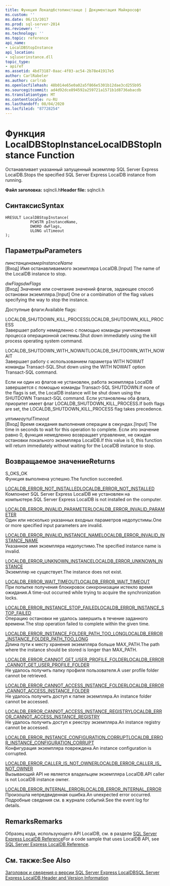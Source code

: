 ```yaml
---
title: Функция Локалдбстопинстанце | Документация Майкрософт
ms.custom: ''
ms.date: 06/13/2017
ms.prod: sql-server-2014
ms.reviewer: ''
ms.technology: ''
ms.topic: reference
api_name:
- LocalDBStopInstance
api_location:
- sqluserinstance.dll
topic_type:
- apiref
ms.assetid: 4bd73187-0aac-4f03-ac54-2b78e41917e5
author: CarlRabeler
ms.author: carlrab
ms.openlocfilehash: 48b014e65e0a02a5f866e5301b12dae3cd255b95
ms.sourcegitcommit: ad4d92dce894592a259721a1571b1d8736abacdb
ms.translationtype: MT
ms.contentlocale: ru-RU
ms.lasthandoff: 08/04/2020
ms.locfileid: "87728254"
---
```

# <a name="localdbstopinstance-function"></a><span data-ttu-id="c4845-102">Функция LocalDBStopInstance</span><span class="sxs-lookup"><span data-stu-id="c4845-102">LocalDBStopInstance Function</span></span>
  <span data-ttu-id="c4845-103">Останавливает указанный запущенный экземпляр SQL Server Express LocalDB.</span><span class="sxs-lookup"><span data-stu-id="c4845-103">Stops the specified SQL Server Express LocalDB instance from running.</span></span>  
  
 <span data-ttu-id="c4845-104">**Файл заголовка:** sqlncli.h</span><span class="sxs-lookup"><span data-stu-id="c4845-104">**Header file:** sqlncli.h</span></span>  
  
## <a name="syntax"></a><span data-ttu-id="c4845-105">Синтаксис</span><span class="sxs-lookup"><span data-stu-id="c4845-105">Syntax</span></span>  
  
```  
HRESULT LocalDBStopInstance(  
           PCWSTR pInstanceName,  
           DWORD dwFlags,   
           ULONG ulTimeout   
);  
```  
  
## <a name="parameters"></a><span data-ttu-id="c4845-106">Параметры</span><span class="sxs-lookup"><span data-stu-id="c4845-106">Parameters</span></span>  
 <span data-ttu-id="c4845-107">*пинстанценаме*</span><span class="sxs-lookup"><span data-stu-id="c4845-107">*pInstanceName*</span></span>  
 <span data-ttu-id="c4845-108">[Вход] Имя останавливаемого экземпляра LocalDB.</span><span class="sxs-lookup"><span data-stu-id="c4845-108">[Input] The name of the LocalDB instance to stop.</span></span>  
  
 <span data-ttu-id="c4845-109">*dwFlags*</span><span class="sxs-lookup"><span data-stu-id="c4845-109">*dwFlags*</span></span>  
 <span data-ttu-id="c4845-110">[Вход] Значение или сочетание значений флагов, задающее способ остановки экземпляра.</span><span class="sxs-lookup"><span data-stu-id="c4845-110">[Input] One or a combination of the flag values specifying the way to stop the instance.</span></span>  
  
 <span data-ttu-id="c4845-111">Доступные флаги:</span><span class="sxs-lookup"><span data-stu-id="c4845-111">Available flags:</span></span>  
  
 <span data-ttu-id="c4845-112">LOCALDB_SHUTDOWN_KILL_PROCESS</span><span class="sxs-lookup"><span data-stu-id="c4845-112">LOCALDB_SHUTDOWN_KILL_PROCESS</span></span>  
 <span data-ttu-id="c4845-113">Завершает работу немедленно с помощью команды уничтожения процесса операционной системы.</span><span class="sxs-lookup"><span data-stu-id="c4845-113">Shut down immediately using the kill process operating system command.</span></span>  
  
 <span data-ttu-id="c4845-114">LOCALDB_SHUTDOWN_WITH_NOWAIT</span><span class="sxs-lookup"><span data-stu-id="c4845-114">LOCALDB_SHUTDOWN_WITH_NOWAIT</span></span>  
 <span data-ttu-id="c4845-115">Завершает работу с использованием параметра WITH NOWAIT команды Transact-SQL.</span><span class="sxs-lookup"><span data-stu-id="c4845-115">Shut down using the WITH NOWAIT option Transact-SQL command.</span></span>  
  
 <span data-ttu-id="c4845-116">Если ни один из флагов не установлен, работа экземпляра LocalDB завершается с помощью команды Transact-SQL SHUTDOWN.</span><span class="sxs-lookup"><span data-stu-id="c4845-116">If none of the flags is set, the LocalDB instance will be shut down using the SHUTDOWN Transact-SQL command.</span></span> <span data-ttu-id="c4845-117">Если установлены оба флага, приоритет имеет флаг LOCALDB_SHUTDOWN_KILL_PROCESS.</span><span class="sxs-lookup"><span data-stu-id="c4845-117">If both flags are set, the LOCALDB_SHUTDOWN_KILL_PROCESS flag takes precedence.</span></span>  
  
 <span data-ttu-id="c4845-118">*ултимеаут*</span><span class="sxs-lookup"><span data-stu-id="c4845-118">*ulTimeout*</span></span>  
 <span data-ttu-id="c4845-119">[Вход] Время ожидания выполнения операции в секундах.</span><span class="sxs-lookup"><span data-stu-id="c4845-119">[Input] The time in seconds to wait for this operation to complete.</span></span> <span data-ttu-id="c4845-120">Если это значение равно 0, функция немедленно возвращает управление, не ожидая остановки локального экземпляра LocalDB.</span><span class="sxs-lookup"><span data-stu-id="c4845-120">If this value is 0, this function will return immediately without waiting for the LocalDB instance to stop.</span></span>  
  
## <a name="returns"></a><span data-ttu-id="c4845-121">Возвращаемое значение</span><span class="sxs-lookup"><span data-stu-id="c4845-121">Returns</span></span>  
 <span data-ttu-id="c4845-122">S_OK</span><span class="sxs-lookup"><span data-stu-id="c4845-122">S_OK</span></span>  
 <span data-ttu-id="c4845-123">Функция выполнена успешно.</span><span class="sxs-lookup"><span data-stu-id="c4845-123">The function succeeded.</span></span>  
  
 [<span data-ttu-id="c4845-124">LOCALDB_ERROR_NOT_INSTALLED</span><span class="sxs-lookup"><span data-stu-id="c4845-124">LOCALDB_ERROR_NOT_INSTALLED</span></span>](../express-localdb-error-messages/localdb-error-not-installed.md)  
 <span data-ttu-id="c4845-125">Компонент SQL Server Express LocalDB не установлен на компьютере.</span><span class="sxs-lookup"><span data-stu-id="c4845-125">SQL Server Express LocalDB is not installed on the computer.</span></span>  
  
 [<span data-ttu-id="c4845-126">LOCALDB_ERROR_INVALID_PARAMETER</span><span class="sxs-lookup"><span data-stu-id="c4845-126">LOCALDB_ERROR_INVALID_PARAMETER</span></span>](../express-localdb-error-messages/localdb-error-invalid-parameter.md)  
 <span data-ttu-id="c4845-127">Один или несколько указанных входных параметров недопустимы.</span><span class="sxs-lookup"><span data-stu-id="c4845-127">One or more specified input parameters are invalid.</span></span>  
  
 [<span data-ttu-id="c4845-128">LOCALDB_ERROR_INVALID_INSTANCE_NAME</span><span class="sxs-lookup"><span data-stu-id="c4845-128">LOCALDB_ERROR_INVALID_INSTANCE_NAME</span></span>](../express-localdb-error-messages/localdb-error-invalid-instance-name.md)  
 <span data-ttu-id="c4845-129">Указанное имя экземпляра недопустимо.</span><span class="sxs-lookup"><span data-stu-id="c4845-129">The specified instance name is invalid.</span></span>  
  
 [<span data-ttu-id="c4845-130">LOCALDB_ERROR_UNKNOWN_INSTANCE</span><span class="sxs-lookup"><span data-stu-id="c4845-130">LOCALDB_ERROR_UNKNOWN_INSTANCE</span></span>](../express-localdb-error-messages/localdb-error-unknown-instance.md)  
 <span data-ttu-id="c4845-131">Экземпляр не существует.</span><span class="sxs-lookup"><span data-stu-id="c4845-131">The instance does not exist.</span></span>  
  
 [<span data-ttu-id="c4845-132">LOCALDB_ERROR_WAIT_TIMEOUT</span><span class="sxs-lookup"><span data-stu-id="c4845-132">LOCALDB_ERROR_WAIT_TIMEOUT</span></span>](../express-localdb-error-messages/localdb-error-wait-timeout.md)  
 <span data-ttu-id="c4845-133">При попытке получения блокировок синхронизации истекло время ожидания.</span><span class="sxs-lookup"><span data-stu-id="c4845-133">A time-out occurred while trying to acquire the synchronization locks.</span></span>  
  
 [<span data-ttu-id="c4845-134">LOCALDB_ERROR_INSTANCE_STOP_FAILED</span><span class="sxs-lookup"><span data-stu-id="c4845-134">LOCALDB_ERROR_INSTANCE_STOP_FAILED</span></span>](../express-localdb-error-messages/localdb-error-instance-stop-failed.md)  
 <span data-ttu-id="c4845-135">Операцию остановки не удалось завершить в течение заданного времени.</span><span class="sxs-lookup"><span data-stu-id="c4845-135">The stop operation failed to complete within the given time.</span></span>  
  
 [<span data-ttu-id="c4845-136">LOCALDB_ERROR_INSTANCE_FOLDER_PATH_TOO_LONG</span><span class="sxs-lookup"><span data-stu-id="c4845-136">LOCALDB_ERROR_INSTANCE_FOLDER_PATH_TOO_LONG</span></span>](../express-localdb-error-messages/localdb-error-instance-folder-path-too-long.md)  
 <span data-ttu-id="c4845-137">Длина пути к месту хранения экземпляра больше MAX_PATH.</span><span class="sxs-lookup"><span data-stu-id="c4845-137">The path where the instance should be stored is longer than MAX_PATH.</span></span>  
  
 [<span data-ttu-id="c4845-138">LOCALDB_ERROR_CANNOT_GET_USER_PROFILE_FOLDER</span><span class="sxs-lookup"><span data-stu-id="c4845-138">LOCALDB_ERROR_CANNOT_GET_USER_PROFILE_FOLDER</span></span>](../express-localdb-error-messages/localdb-error-cannot-get-user-profile-folder.md)  
 <span data-ttu-id="c4845-139">Не удалось получить папку профиля пользователя.</span><span class="sxs-lookup"><span data-stu-id="c4845-139">A user profile folder cannot be retrieved.</span></span>  
  
 [<span data-ttu-id="c4845-140">LOCALDB_ERROR_CANNOT_ACCESS_INSTANCE_FOLDER</span><span class="sxs-lookup"><span data-stu-id="c4845-140">LOCALDB_ERROR_CANNOT_ACCESS_INSTANCE_FOLDER</span></span>](../express-localdb-error-messages/localdb-error-cannot-access-instance-folder.md)  
 <span data-ttu-id="c4845-141">Не удалось получить доступ к папке экземпляра.</span><span class="sxs-lookup"><span data-stu-id="c4845-141">An instance folder cannot be accessed.</span></span>  
  
 [<span data-ttu-id="c4845-142">LOCALDB_ERROR_CANNOT_ACCESS_INSTANCE_REGISTRY</span><span class="sxs-lookup"><span data-stu-id="c4845-142">LOCALDB_ERROR_CANNOT_ACCESS_INSTANCE_REGISTRY</span></span>](../express-localdb-error-messages/localdb-error-cannot-access-instance-registry.md)  
 <span data-ttu-id="c4845-143">Не удалось получить доступ к реестру экземпляра.</span><span class="sxs-lookup"><span data-stu-id="c4845-143">An instance registry cannot be accessed.</span></span>  
  
 [<span data-ttu-id="c4845-144">LOCALDB_ERROR_INSTANCE_CONFIGURATION_CORRUPT</span><span class="sxs-lookup"><span data-stu-id="c4845-144">LOCALDB_ERROR_INSTANCE_CONFIGURATION_CORRUPT</span></span>](../express-localdb-error-messages/localdb-error-instance-configuration-corrupt.md)  
 <span data-ttu-id="c4845-145">Конфигурация экземпляра повреждена.</span><span class="sxs-lookup"><span data-stu-id="c4845-145">An instance configuration is corrupted.</span></span>  
  
 [<span data-ttu-id="c4845-146">LOCALDB_ERROR_CALLER_IS_NOT_OWNER</span><span class="sxs-lookup"><span data-stu-id="c4845-146">LOCALDB_ERROR_CALLER_IS_NOT_OWNER</span></span>](../express-localdb-error-messages/localdb-error-caller-is-not-owner.md)  
 <span data-ttu-id="c4845-147">Вызывающий API не является владельцем экземпляра LocalDB.</span><span class="sxs-lookup"><span data-stu-id="c4845-147">API caller is not LocalDB instance owner.</span></span>  
  
 [<span data-ttu-id="c4845-148">LOCALDB_ERROR_INTERNAL_ERROR</span><span class="sxs-lookup"><span data-stu-id="c4845-148">LOCALDB_ERROR_INTERNAL_ERROR</span></span>](../express-localdb-error-messages/localdb-error-internal-error.md)  
 <span data-ttu-id="c4845-149">Произошла непредвиденная ошибка.</span><span class="sxs-lookup"><span data-stu-id="c4845-149">An unexpected error occurred.</span></span> <span data-ttu-id="c4845-150">Подробные сведения см. в журнале событий.</span><span class="sxs-lookup"><span data-stu-id="c4845-150">See the event log for details.</span></span>  
  
## <a name="remarks"></a><span data-ttu-id="c4845-151">Remarks</span><span class="sxs-lookup"><span data-stu-id="c4845-151">Remarks</span></span>  
 <span data-ttu-id="c4845-152">Образец кода, использующего API LocalDB, см. в разделе [SQL Server Express LocalDB Reference](../sql-server-express-localdb-reference.md)</span><span class="sxs-lookup"><span data-stu-id="c4845-152">For a code sample that uses LocalDB API, see [SQL Server Express LocalDB Reference](../sql-server-express-localdb-reference.md).</span></span>  
  
## <a name="see-also"></a><span data-ttu-id="c4845-153">См. также:</span><span class="sxs-lookup"><span data-stu-id="c4845-153">See Also</span></span>  
 [<span data-ttu-id="c4845-154">Заголовок и сведения о версии SQL Server Express LocalDB</span><span class="sxs-lookup"><span data-stu-id="c4845-154">SQL Server Express LocalDB Header and Version Information</span></span>](sql-server-express-localdb-header-and-version-information.md)  
  
  
